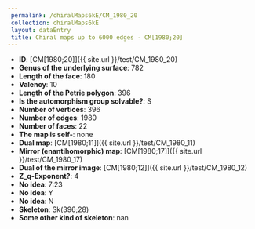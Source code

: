 ```yaml
--- 
 permalink: /chiralMaps6kE/CM_1980_20 
 collection: chiralMaps6kE
 layout: dataEntry
 title: Chiral maps up to 6000 edges - CM[1980;20]
---
```


- **ID**: [CM[1980;20]]({{ site.url }}/test/CM_1980_20)
- **Genus of the underlying surface**: 782
- **Length of the face**: 180
- **Valency**: 10
- **Length of the Petrie polygon**: 396
- **Is the automorphism group solvable?**: S
- **Number of vertices**: 396
- **Number of edges**: 1980
- **Number of faces**: 22
- **The map is self-**: none
- **Dual map**: [CM[1980;11]]({{ site.url }}/test/CM_1980_11)
- **Mirror (enantihomorphic) map**: [CM[1980;17]]({{ site.url }}/test/CM_1980_17)
- **Dual of the mirror image**: [CM[1980;12]]({{ site.url }}/test/CM_1980_12)
- **Z_q-Exponent?**: 4
- **No idea**:  7:23
- **No idea**: Y
- **No idea**: N
- **Skeleton**: Sk(396;28)
- **Some other kind of skeleton**: nan
